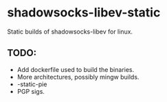 # shadowsocks-libev-static
Static builds of shadowsocks-libev for linux.

## TODO:
* Add dockerfile used to build the binaries.
* More architectures, possibly mingw builds.
* -static-pie
* PGP sigs.
